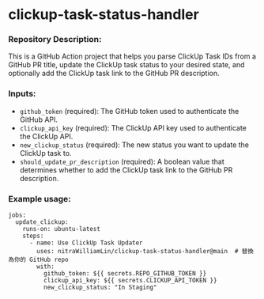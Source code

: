 # clickup-task-status-handler

### Repository Description:
This is a GitHub Action project that helps you parse ClickUp Task IDs from a GitHub PR title, update the ClickUp task status to your desired state, and optionally add the ClickUp task link to the GitHub PR description.

### Inputs:
- `github_token` (required): The GitHub token used to authenticate the GitHub API.
- `clickup_api_key` (required): The ClickUp API key used to authenticate the ClickUp API.
- `new_clickup_status` (required): The new status you want to update the ClickUp task to.
- `should_update_pr_description` (required): A boolean value that determines whether to add the ClickUp task link to the GitHub PR description.

### Example usage:
```
jobs:
  update_clickup:
    runs-on: ubuntu-latest
    steps:
      - name: Use ClickUp Task Updater
        uses: nitraWilliamLin/clickup-task-status-handler@main  # 替換為你的 GitHub repo
        with:
          github_token: ${{ secrets.REPO_GITHUB_TOKEN }}
          clickup_api_key: ${{ secrets.CLICKUP_API_TOKEN }}
          new_clickup_status: "In Staging"
